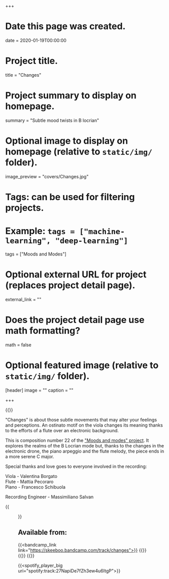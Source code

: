 +++
# Date this page was created.
date = 2020-01-19T00:00:00

# Project title.
title = "Changes"

# Project summary to display on homepage.
summary = "Subtle mood twists in B locrian"

# Optional image to display on homepage (relative to `static/img/` folder).
image_preview = "covers/Changes.jpg"

# Tags: can be used for filtering projects.
# Example: `tags = ["machine-learning", "deep-learning"]`
tags = ["Moods and Modes"]

# Optional external URL for project (replaces project detail page).
external_link = ""

# Does the project detail page use math formatting?
math = false

# Optional featured image (relative to `static/img/` folder).
[header]
image = ""
caption = ""

+++

{{<bandcamp title="Changes" track="1551703790" link="https://skeeboo.bandcamp.com/track/changes">}}

"Changes" is about those subtle movements that may alter your feelings and perceptions. 
An ostinato motif on the viola changes its meaning thanks to the efforts of a flute over an electronic background.

This is composition number 22 of the ["Moods and modes" project](/post/moods_and_modes). 
It explores the realms of the B Locrian mode but, thanks to the changes in the electronic drone, the piano arpeggio and the flute melody, the piece ends in a more serene C major.

Special thanks and love goes to everyone involved in the recording:

Viola - Valentina Borgato <br/>
Flute - Mattia Pecoraro <br/>
Piano - Francesco Schibuola

Recording Engineer - Massimiliano Salvan

{{<figure src="/img/covers/Changes.jpg" width="320" link="https://distrokid.com/hyperfollow/skeeboo/changes" target="_blank">}}

## Available from:

{{<bandcamp_link link="https://skeeboo.bandcamp.com/track/changes">}}
{{<spotify link="https://spoti.fi/39cLM6N">}}
{{<itunes link="https://music.apple.com/us/album/changes-single/1495775988">}}
{{<globe link="https://song.link/tqz4nndnfpspm">}}

{{<spotify_player_big uri="spotify:track:27NapiDe7fZh3ew4u6ItgP">}}
